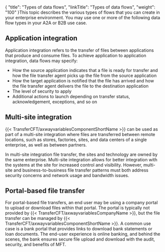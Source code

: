 {
    "title": "Types of data flows",
    "linkTitle": "Types of data flows",
    "weight": "100"
}This topic describes the various types of flows that you can create in your enterprise environment. You may use one or more of the following data flow types in your A2A or B2B use case.

Application integration
-----------------------

Application integration refers to the transfer of files between applications that produce and consume files. To achieve application to application integration, data flows may specify:

- How the source application indicates that a file is ready for transfer and how the file transfer agent picks up the file from the source application
- How the target application is notified that the file has arrived and how the file transfer agent delivers the file to the destination application
- The level of security to apply
- Additional actions to launch depending on transfer status, acknowledgement, exceptions, and so on

Multi-site integration
----------------------

{{< TransferCFT/axwayvariablesComponentShortName  >}} can be used as part of a multi-site integration where files are transferred between remote locations, such as stores, factories, sites, and data centers of a single enterprise, as well as between partners.

In multi-site integration file transfer, the sites and technology are owned by the same enterprise. Multi-site integration allows for better integration with the systems at the site for increased control and visibility. However, multi-site and business-to-business file transfer patterns must both address security concerns and network usage and bandwidth issues.

Portal-based file transfer
--------------------------

For portal-based file transfers, an end user may be using a company portal to upload or download files within that portal. The portal is typically not provided by {{< TransferCFT/axwayvariablesCompanyName  >}}, but the file transfer can be managed by {{< TransferCFT/axwayvariablesComponentShortName  >}}. A common use case is a bank portal that provides links to download bank statements or loan documents. The end-user experience is online banking, and behind the scenes, the bank ensures secure file upload and download with the audit, security, and benefits of MFT.
